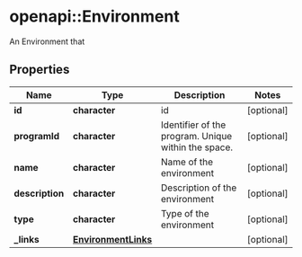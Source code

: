 # openapi::Environment

An Environment that 
## Properties
Name | Type | Description | Notes
------------ | ------------- | ------------- | -------------
**id** | **character** | id | [optional] 
**programId** | **character** | Identifier of the program. Unique within the space. | [optional] 
**name** | **character** | Name of the environment | [optional] 
**description** | **character** | Description of the environment | [optional] 
**type** | **character** | Type of the environment | [optional] 
**_links** | [**EnvironmentLinks**](Environment__links.md) |  | [optional] 


